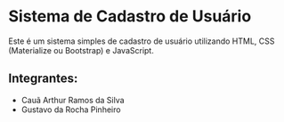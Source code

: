 # Sistema de Cadastro de Usuário

Este é um sistema simples de cadastro de usuário utilizando HTML, CSS (Materialize ou Bootstrap) e JavaScript.

## Integrantes:
- Cauã Arthur Ramos da Silva
- Gustavo da Rocha Pinheiro

